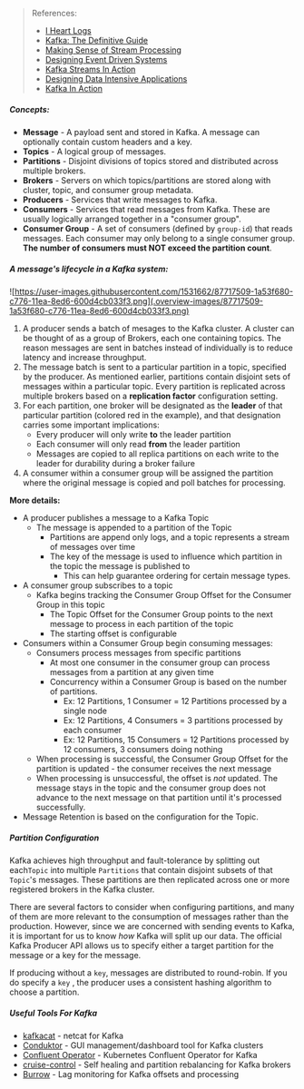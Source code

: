 > References:
> - [I Heart Logs](https://www.confluent.io/ebook/i-heart-logs-event-data-stream-processing-and-data-integration/)
> - [Kafka: The Definitive Guide](https://www.confluent.io/resources/kafka-the-definitive-guide/)
> - [Making Sense of Stream Processing](https://www.confluent.io/stream-processing/)
> - [Designing Event Driven Systems](https://www.confluent.io/designing-event-driven-systems/)
> - [Kafka Streams In Action](https://www.confluent.io/blog/kafka-streams-action/)
> - [Designing Data Intensive Applications](https://www.oreilly.com/library/view/designing-data-intensive-applications/9781491903063/)
> - [Kafka In Action](https://www.manning.com/books/kafka-in-action)



##### Concepts:

- **Message** - A payload sent and stored in Kafka. A message can optionally contain custom headers and a key.
- **Topics** - A logical group of messages.
- **Partitions** - Disjoint divisions of topics stored and distributed across multiple brokers.
- **Brokers** - Servers on which topics/partitions are stored along with cluster, topic, and consumer group metadata.
- **Producers** - Services that write messages to Kafka.
- **Consumers** - Services that read messages from Kafka. These are usually logically arranged together in a "consumer group".
- **Consumer Group** - A set of consumers (defined by `group-id`) that reads messages. Each consumer may only belong to a single consumer group. **The number of consumers must NOT exceed the partition count**.

##### A message's lifecycle in a Kafka system:

![https://user-images.githubusercontent.com/1531662/87717509-1a53f680-c776-11ea-8ed6-600d4cb033f3.png](.overview-images/87717509-1a53f680-c776-11ea-8ed6-600d4cb033f3.png)

1. A producer sends a batch of mesages to the Kafka cluster. A cluster can  be thought of as a group of Brokers, each one containing topics. The  reason messages are sent in batches instead of individually is to reduce latency and increase throughput.
1. The message batch is sent to a particular partition in a topic,  specified by the producer. As mentioned earlier, partitions contain  disjoint sets of messages within a particular topic. Every partition is  replicated across multiple brokers based on a **replication factor** configuration setting.
1. For each partition, one broker will be designated as the **leader** of that particular partition (colored red in the example), and that designation carries some important implications:
   - Every producer will only write **to** the leader partition
   - Each consumer will only read **from** the leader partition
   - Messages are copied to all replica partitions on each write to the leader for durability during a broker failure
1. A consumer within a consumer group will be assigned the partition  where the original message is copied and poll batches for processing.

**More details:**

- A producer publishes a message to a Kafka Topic
  - The message is appended to a partition of the Topic
    - Partitions are append only logs, and a topic represents a stream of messages over time
    - The key of the message is used to influence which partition in the topic the message is published to
      - This can help guarantee ordering for certain message types.
- A consumer group subscribes to a topic
  - Kafka begins tracking the Consumer Group Offset for the Consumer Group in this topic
    - The Topic Offset for the Consumer Group points to the next message to process in each partition of the topic
    - The starting offset is configurable
- Consumers within a Consumer Group begin consuming messages:
  - Consumers process messages from specific partitions
    - At most one consumer in the consumer group can process messages from a partition at any given time
    - Concurrency within a Consumer Group is based on the number of partitions.
      - Ex: 12 Partitions, 1 Consumer = 12 Partitions processed by a single node
      - Ex: 12 Partitions, 4 Consumers = 3 partitions processed by each consumer
      - Ex: 12 Partitions, 15 Consumers = 12 Partitions processed by 12 consumers, 3 consumers doing nothing
  - When processing is successful, the Consumer Group Offset for the partition is updated - the consumer receives the next message
  - When processing is unsuccessful, the offset is *not* updated. The message stays in the topic and the consumer group does not advance  to the next message on that partition until it's processed successfully.
- Message Retention is based on the configuration for the Topic.

##### Partition Configuration

Kafka achieves high throughput and fault-tolerance by splitting out each`Topic` into multiple `Partitions` that contain disjoint subsets of that `Topic`'s messages. These partitions are then replicated across one or more registered brokers in the Kafka cluster.

There are several factors to consider when configuring partitions, and  many of them are more relevant to the consumption of messages rather  than the production. However, since we are concerned with sending events to Kafka, it is important for us to know *how* Kafka will split  up our data. The official Kafka Producer API allows us to specify either a target partition for the message or a key for the message.

If producing without a `key`, messages are distributed to round-robin. If you do specify a `key` , the producer uses a consistent hashing algorithm to choose a partition.

##### Useful Tools For Kafka 

- [kafkacat](https://github.com/edenhill/kafkacat) - netcat for Kafka
- [Conduktor](https://www.conduktor.io/) - GUI management/dashboard tool for Kafka clusters
- [Confluent Operator](https://docs.confluent.io/current/installation/operator/index.html) - Kubernetes Confluent Operator for Kafka
- [cruise-control](https://github.com/linkedin/cruise-control) - Self healing and partition rebalancing for Kafka brokers
- [Burrow](https://github.com/linkedin/Burrow) - Lag monitoring for Kafka offsets and processing

